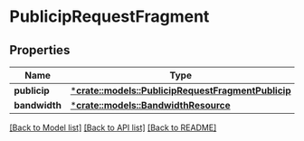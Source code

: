 # PublicipRequestFragment

## Properties

Name | Type | Description | Notes
------------ | ------------- | ------------- | -------------
**publicip** | [***crate::models::PublicipRequestFragmentPublicip**](PublicipRequestFragment_publicip.md) |  | 
**bandwidth** | [***crate::models::BandwidthResource**](BandwidthResource.md) |  | 

[[Back to Model list]](../README.md#documentation-for-models) [[Back to API list]](../README.md#documentation-for-api-endpoints) [[Back to README]](../README.md)


